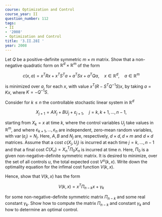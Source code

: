 ```yaml
---
course: Optimization and Control
course_year: II
question_number: 112
tags:
- II
- '2008'
- Optimization and Control
title: '3.II.28I '
year: 2008
---
```



Let $Q$ be a positive-definite symmetric $m \times m$ matrix. Show that a non-negative quadratic form on $\mathbb{R}^{d} \times \mathbb{R}^{m}$ of the form

$$c(x, a)=x^{T} R x+x^{T} S^{T} a+a^{T} S x+a^{T} Q a, \quad x \in \mathbb{R}^{d}, \quad a \in \mathbb{R}^{m}$$

is minimized over $a$, for each $x$, with value $x^{T}\left(R-S^{T} Q^{-1} S\right) x$, by taking $a=K x$, where $K=-Q^{-1} S$.

Consider for $k \leqslant n$ the controllable stochastic linear system in $\mathbb{R}^{d}$

$$X_{j+1}=A X_{j}+B U_{j}+\varepsilon_{j+1}, \quad j=k, k+1, \ldots, n-1,$$

starting from $X_{k}=x$ at time $k$, where the control variables $U_{j}$ take values in $\mathbb{R}^{m}$, and where $\varepsilon_{k+1}, \ldots, \varepsilon_{n}$ are independent, zero-mean random variables, with $\operatorname{var}\left(\varepsilon_{j}\right)=N_{j}$. Here, $A, B$ and $N_{j}$ are, respectively, $d \times d, d \times m$ and $d \times d$ matrices. Assume that a cost $c\left(X_{j}, U_{j}\right)$ is incurred at each time $j=k, \ldots, n-1$ and that a final cost $C\left(X_{n}\right)=X_{n}^{T} \Pi_{0} X_{n}$ is incurred at time $n$. Here, $\Pi_{0}$ is a given non-negative-definite symmetric matrix. It is desired to minimize, over the set of all controls $u$, the total expected cost $V^{u}(k, x)$. Write down the optimality equation for the infimal cost function $V(k, x)$.

Hence, show that $V(k, x)$ has the form

$$V(k, x)=x^{T} \Pi_{n-k} x+\gamma_{k}$$

for some non-negative-definite symmetric matrix $\Pi_{n-k}$ and some real constant $\gamma_{k}$. Show how to compute the matrix $\Pi_{n-k}$ and constant $\gamma_{k}$ and how to determine an optimal control.